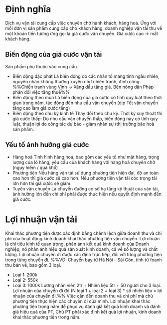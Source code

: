 # Định nghĩa
Dịch vụ vận tải cung cấp việc chuyên chở hành khách, hàng hoá. Ứng với mỗi đơn vị sản phẩm cung cấp cho khách hàng, doanh nghiệp vận tải thu về một khoản tiền tương ứng gọi là giá cước vận chuyển.
Giá cước cao -> mất khách hàng.
## Biến động của giá cước vận tải
Sản phẩm phụ thuộc vào cung cầu.
- Biến động đặc phát
Là biến động do các nhân tố mang tính ngẫu nhiên, nguyên nhân không thường xuyên như chiến tranh, đình công.
%%Chiến tranh vùng Vịnh -> Xăng dầu tăng giá. Bên nông dân Pháp phản đối việc tăng thuế%%
- Biến động theo mùa
Là biến động của giá cước có tính quy luật theo thời gian trong năm, tác động đến nhu cầu vận chuyển (dịp Tết vận chuyển tăng cao làm giá cước tăng)
- Biến động theo chu kỳ kinh tế
 Thay đổi theo chu kỳ. Thời kỳ suy thoát thì giá cước thấp: Do nhu cầu vận chuyển thấp, biến động này có tính quy luật, thuận lợi do công tác dự báo - giảm nhân sự (thị trường bão hoà sản phẩm.
 
 ## Yếu tố ảnh hưởng giá cước
 - Hàng hoá 
Tình hình hàng hoá, bao gồm các yếu tố như mặt hàng, trọng lượng của lô hàng, yêu cầu của khách hàng với hàng hoá chuyên chở (nguy hiểm / quá khổ)
 - Phương tiện
Nếu hãng vận tải sử dụng phương tiện hiện đại, độ an toàn cao hơn thì giá cước sẽ cao hơn. Nếu phương tiện vận tải cóc trọng tải lớn hơn thì giá cước sẽ giảm.
- Tuyến vận chuyển
Là chuyến đường cơ sở hạ tầng kỹ thuật của vận tải, ảnh hưởng lớn đến chi phí phải được thực hiện nếu quyết định mạnh đến giá cước.
# Lợi nhuận vận tải
Khai thác phương tiện được xác định bằng chênh lệch giữa doanh thu và chi phí của hoạt động kinh doanh khai thác phương tiện vận chuyển. 
Lợi nhuận là chỉ tiêu kinh tế quan trọng, phản ánh kết quả kinh doanh của Doanh nghiệp, nó phản ánh hiệu quả sản xuất kinh doanh, cả về số lượng và chất lượng. 
Lợi nhuận chuyên đi được xác định trực tiếp, đối với từng phương tiện trong từng chuyến đi.
%%VD: Chuyến bay từ Hà Nội - Sài Gòn, tính từ foanh thu bán vé, bao gồm 3 loại. 
- Loại 1: 200k
- Loại 2: 550k
- Loại 3: 1000k 
  Lương nhân viên 2tr + Nhiên liệu 5tr + 50 người cho 3 loại.
Lợi nhuận của chuyến đi đó (N loại 1 + loại 2 + loại 3) * số nhiên liệu =  lợi nhuận của chuyến đi.%%
	Việc cần đến doanh thu và chi phí mà chủ phương tiện thực hiện các chuyến đi của mình.
	Lợi nhuận khai thác phương tiện trong năm để phục vụ đánh giá kết quả kinh doanh và đánh giá hiệu quả của PT, Chủ PT phải xác định kết quả lợi nhuận, kinh doanh khai thác phương tiện trong năm.